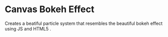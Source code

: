 Canvas Bokeh Effect
===================

Creates a beatiful particle system that resembles the beautiful bokeh effect using JS and HTML5 <canvas>.